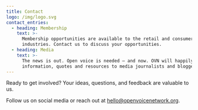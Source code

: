 ```yaml
---
title: Contact
logo: /img/logo.svg
contact_entries:
  - heading: Membership
    text: >-
      Membership opportunities are available to the retail and consumer goods
      industries. Contact us to discuss your opportunities.
  - heading: Media
    text: >-
      The news is out. Open voice is needed – and now. OVN will happily provide
      information, quotes and resources to media journalists and bloggers.
---
```

Ready to get involved? Your ideas, questions, and feedback are valuable to us.

Follow us on social media or reach out at hello@openvoicenetwork.org.
